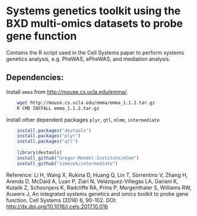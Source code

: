 # Systems genetics toolkit using the BXD multi-omics datasets to probe gene function
Contains the R script used in the Cell Systems paper to perform systems genetics analysis, e.g. PheWAS, ePheWAS, and mediation analysis. 

## Dependencies: 

Install `emma` from http://mouse.cs.ucla.edu/emma/. 

```sh
    wget http://mouse.cs.ucla.edu/emma/emma_1.1.2.tar.gz
    R CMD INSTALL emma_1.1.2.tar.gz
```

Install other dependent packages `plyr`, `qtl`, `mlmm`, `intermediate`
```R
    install.packages("devtools")
    install.packages("plyr")
    install.packages("qtl")
    
    library(devtools)
    install_github("Gregor-Mendel-Institute/mlmm")
    install_github("simecek/intermediate")

```
Reference: Li H, Wang X, Rukina D, Huang Q, Lin T, Sorrentino V, Zhang H, Arends D, McDaid A, Luan P, Ziari N, Velázquez-Villegas LA, Gariani K, Kutalik Z, Schoonjans K, Radcliffe RA, Prins P, Morgenthaler S, Williams RW, Auwerx J, An integrated systems genetics and omics toolkit to probe gene function. Cell Systems (2018) 6, 90-102. DOI: http://dx.doi.org/10.1016/j.cels.2017.10.016 

